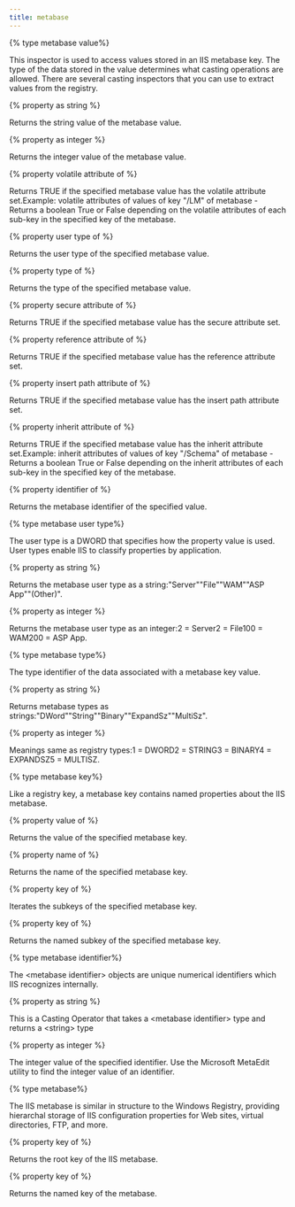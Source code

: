 ```yaml
---
title: metabase
---
```


{% type metabase value%}

This inspector is used to access values stored in an IIS metabase key. The type of the data stored in the value determines what casting operations are allowed. There are several casting inspectors that you can use to extract values from the registry.

{% property <metabase value> as string %}

Returns the string value of the metabase value.

{% property <metabase value> as integer %}

Returns the integer value of the metabase value.

{% property volatile attribute of <metabase value> %}

Returns TRUE if the specified metabase value has the volatile attribute set.Example: volatile attributes of values of key &quot;/LM&quot; of metabase - Returns a boolean True or False depending on the volatile attributes of each sub-key in the specified key of the metabase.

{% property user type of <metabase value> %}

Returns the user type of the specified metabase value.

{% property type of <metabase value> %}

Returns the type of the specified metabase value.

{% property secure attribute of <metabase value> %}

Returns TRUE if the specified metabase value has the secure attribute set.

{% property reference attribute of <metabase value> %}

Returns TRUE if the specified metabase value has the reference attribute set.

{% property insert path attribute of <metabase value> %}

Returns TRUE if the specified metabase value has the insert path attribute set.

{% property inherit attribute of <metabase value> %}

Returns TRUE if the specified metabase value has the inherit attribute set.Example: inherit attributes of values of key &quot;/Schema&quot; of metabase - Returns a boolean True or False depending on the inherit attributes of each sub-key in the specified key of the metabase.

{% property identifier of <metabase value> %}

Returns the metabase identifier of the specified value.

{% type metabase user type%}

The user type is a DWORD that specifies how the property value is used. User types enable IIS to classify properties by application.

{% property <metabase user type> as string %}

Returns the metabase user type as a string:&quot;Server&quot;&quot;File&quot;&quot;WAM&quot;&quot;ASP App&quot;&quot;(Other)&quot;.

{% property <metabase user type> as integer %}

Returns the metabase user type as an integer:2 = Server2 = File100 = WAM200 = ASP App.

{% type metabase type%}

The type identifier of the data associated with a metabase key value.

{% property <metabase type> as string %}

Returns metabase types as strings:&quot;DWord&quot;&quot;String&quot;&quot;Binary&quot;&quot;ExpandSz&quot;&quot;MultiSz&quot;.

{% property <metabase type> as integer %}

Meanings same as registry types:1 = DWORD2 = STRING3 = BINARY4 = EXPANDSZ5 = MULTISZ.

{% type metabase key%}

Like a registry key, a metabase key contains named properties about the IIS metabase.

{% property value of <metabase key> %}

Returns the value of the specified metabase key.

{% property name of <metabase key> %}

Returns the name of the specified metabase key.

{% property key of <metabase key> %}

Iterates the subkeys of the specified metabase key.

{% property key <string> of <metabase key> %}

Returns the named subkey of the specified metabase key.

{% type metabase identifier%}

The &lt;metabase identifier&gt; objects are unique numerical identifiers which IIS recognizes internally.

{% property <metabase identifier> as string %}

This is a Casting Operator that takes a &lt;metabase identifier&gt; type and returns a &lt;string&gt; type

{% property <metabase identifier> as integer %}

The integer value of the specified identifier. Use the Microsoft MetaEdit utility to find the integer value of an identifier.

{% type metabase%}

The IIS metabase is similar in structure to the Windows Registry, providing hierarchal storage of IIS configuration properties for Web sites, virtual directories, FTP, and more.

{% property key of <metabase> %}

Returns the root key of the IIS metabase.

{% property key <string> of <metabase> %}

Returns the named key of the metabase.

